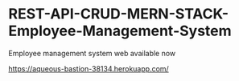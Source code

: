# REST-API-CRUD-MERN-STACK-Employee-Management-System
Employee management system web available now
             
https://aqueous-bastion-38134.herokuapp.com/
